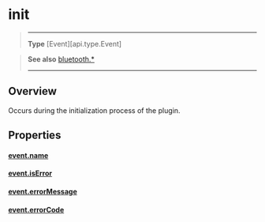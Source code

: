 # init

> --------------------- ------------------------------------------------------------------------------------------
> __Type__              [Event][api.type.Event]


> __See also__          [bluetooth.*](/plugin/bluetooth.md)
> --------------------- ------------------------------------------------------------------------------------------

## Overview

Occurs during the initialization process of the plugin.

## Properties

#### [event.name](/plugin/bluetooth/event/init/name.md)

#### [event.isError](/plugin/bluetooth/event/init/isError.md)

#### [event.errorMessage](/plugin/bluetooth/event/init/errorMessage.md)

#### [event.errorCode](/plugin/bluetooth/event/init/errorCode.md)
